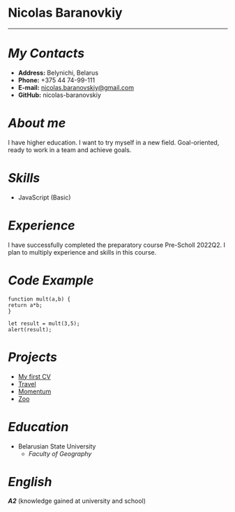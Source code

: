 # Nicolas Baranovkiy
****
# *My Contacts*
* **Address:** Belynichi, Belarus
* **Phone:** +375 44 74-99-111
* **E-mail:** nicolas.baranovskiy@gmail.com
* **GitHub:** nicolas-baranovskiy
# *About me*
I have higher education. I want to try myself in a new field. Goal-oriented, ready to work in a team and achieve goals.
# *Skills*
* JavaScript (Basic)
# *Experience*
I have successfully completed the preparatory course Pre-Scholl 2022Q2. I plan to multiply experience and skills in this course.
# *Code Example*
```
function mult(a,b) {
return a*b;
}

let result = mult(3,5);
alert(result);
```
# *Projects*
* [My first CV](https://nicolas-baranovskiy.github.io/rsschool-cv/)
* [Travel](https://rolling-scopes-school.github.io/nicolas-baranovskiy-JSFEPRESCHOOL2022Q2/travel/)
* [Momentum](https://rolling-scopes-school.github.io/nicolas-baranovskiy-JSFEPRESCHOOL2022Q2/momentum//)
* [Zoo](https://rolling-scopes-school.github.io/nicolas-baranovskiy-JSFE2022Q3/online-zoo/main.html)
# *Education*
* Belarusian State University
  + *Faculty of Geography*
# *English*
***A2*** (knowledge gained at university and school)
